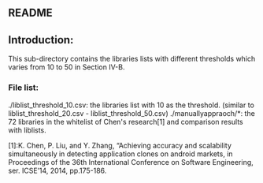 README
------
## Introduction:  
This sub-directory contains the libraries lists with different thresholds which varies from 10 to 50 in Section IV-B.  

### File list:  
./liblist_threshold_10.csv: the libraries list with 10 as the threshold. (similar to liblist_threshold_20.csv - liblist_threshold_50.csv) ./manuallyappraoch/*: the 72 libraries in the whitelist of Chen's research[1] and comparison results with liblists.  

[1]:K. Chen, P. Liu, and Y. Zhang, “Achieving accuracy and scalability simultaneously in detecting application clones on android markets, in Proceedings of the 36th International Conference on Software Engineering, ser. ICSE’14, 2014, pp.175-186.  
